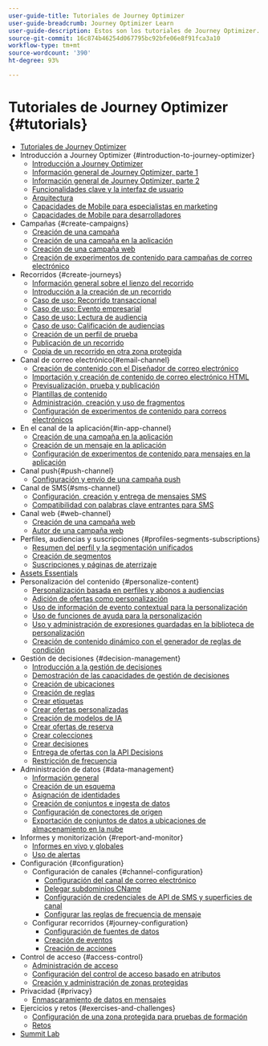 ```yaml
---
user-guide-title: Tutoriales de Journey Optimizer
user-guide-breadcrumb: Journey Optimizer Learn
user-guide-description: Estos son los tutoriales de Journey Optimizer.
source-git-commit: 16c874b46254d067795bc92bfe06e8f91fca3a10
workflow-type: tm+mt
source-wordcount: '390'
ht-degree: 93%

---
```



# Tutoriales de Journey Optimizer {#tutorials}

+ [Tutoriales de Journey Optimizer](/help/overview.md)
+ Introducción a Journey Optimizer {#introduction-to-journey-optimizer}
   + [Introducción a Journey Optimizer](/help/introduction/introduction.md)
   + [Información general de Journey Optimizer, parte 1](/help/introduction/journey-optimizer-overview-part-1.md)
   + [Información general de Journey Optimizer, parte 2](/help/introduction/journey-optimizer-overview-part-2.md)
   + [Funcionalidades clave y la interfaz de usuario](/help/introduction/key-capabilities-and-user-interface.md)
   + [Arquitectura](/help/introduction/architecture.md)
   + [Capacidades de Mobile para especialistas en marketing](/help/channels/mobile-capabilities.md)
   + [Capacidades de Mobile para desarrolladores](/help/channels/mobile-capabilities-for-developers.md)
+ Campañas {#create-campaigns}
   + [Creación de una campaña](/help/create-campaigns/create-a-campaign.md)
   + [Creación de una campaña en la aplicación](/help/create-campaigns/in-app.md)
   + [Creación de una campaña web](https://experienceleague.adobe.com/docs/journey-optimizer-learn/tutorials/web-channel/create-a-web-campaign.html?lang=es)
   + [Creación de experimentos de contenido para campañas de correo electrónico](/help/create-campaigns/content-experiments.md)
+ Recorridos {#create-journeys}
   + [Información general sobre el lienzo del recorrido](/help/create-journeys/overview-over-the-journey-canvas.md)
   + [Introducción a la creación de un recorrido](/help/create-journeys/introduction-to-building-a-journey.md)
   + [Caso de uso: Recorrido transaccional](/help/create-journeys/use-case-transactional-journey.md)
   + [Caso de uso: Evento empresarial](/help/create-journeys/use-case-business-event.md)
   + [Caso de uso: Lectura de audiencia](/help/create-journeys/use-case-read-audience.md)
   + [Caso de uso: Calificación de audiencias](/help/create-journeys/use-case-audience-qualification.md)
   + [Creación de un perfil de prueba](/help/create-journeys/test-a-journey.md)
   + [Publicación de un recorrido](/help/create-journeys/publish-a-journey.md)
   + [Copia de un recorrido en otra zona protegida](/help/create-journeys/copy-a-journey.md)
+ Canal de correo electrónico{#email-channel}
   + [Creación de contenido con el Diseñador de correo electrónico](/help/channels/create-content-with-the-email-designer.md)
   + [Importación y creación de contenido de correo electrónico HTML](/help/channels/import-and-author-html-email-content.md)
   + [Previsualización, prueba y publicación](/help/channels/preview-proof-and-publish.md)
   + [Plantillas de contenido](/help/channels/content-templates.md)
   + [Administración, creación y uso de fragmentos](/help/content-management/manage-author-use-fragments.md)
   + [Configuración de experimentos de contenido para correos electrónicos](/help/experimentation/content-experiments-for-emails.md)
+ En el canal de la aplicación{#in-app-channel}
   + [Creación de una campaña en la aplicación](/help/channels/create-an-in-app-campaign.md)
   + [Creación de un mensaje en la aplicación](/help/channels/author-in-app-messages.md)
   + [Configuración de experimentos de contenido para mensajes en la aplicación](/help/experimentation/content-experiments-for-in-app-messages.md)
+ Canal push{#push-channel}
   + [Configuración y envío de una campaña push](/help/channels/create-a-push-campaign.md)
+ Canal de SMS{#sms-channel}
   + [Configuración, creación y entrega de mensajes SMS](/help/channels/author-sms-messages.md)
   + [Compatibilidad con palabras clave entrantes para SMS](/help/channels/inbound-keyword-support-for-sms.md)
+ Canal web {#web-channel}
   + [Creación de una campaña web](/help/channels/create-a-web-campaign.md)
   + [Autor de una campaña web](/help/channels/author-a-web-campaign.md)
+ Perfiles, audiencias y suscripciones {#profiles-segments-subscriptions}
   + [Resumen del perfil y la segmentación unificados](/help/set-up-resources/unified-profile-and-segmentation-overview.md)
   + [Creación de segmentos](/help/set-up-resources/create-segments.md)
   + [Suscripciones y páginas de aterrizaje](/help/subscriptions-and-landing-pages.md)
+ [Assets Essentials](/help/assets-essentials-overview.md)
+ Personalización del contenido {#personalize-content}
   + [Personalización basada en perfiles y abonos a audiencias](/help/personalize-content/profile-and-audience-membership-based-personalization.md)
   + [Adición de ofertas como personalización](/help/personalize-content/add-offer-decisioning-to-messages.md)
   + [Uso de información de evento contextual para la personalización](/help/personalize-content/use-contextual-event-information-for-personalization.md)
   + [Uso de funciones de ayuda para la personalización](/help/personalize-content/use-helper-functions-for-personalization.md)
   + [Uso y administración de expresiones guardadas en la biblioteca de personalización](/help/personalize-content/use-and-manage-saved-expressions-in-personalization-library.md)
   + [Creación de contenido dinámico con el generador de reglas de condición](/help/personalize-content/create-dynamic-content.md)
+ Gestión de decisiones {#decision-management}
   + [Introducción a la gestión de decisiones](/help/decision-management/introduction-to-decision-management.md)
   + [Demostración de las capacidades de gestión de decisiones](/help/decision-management/demo-of-decision-management-capabilities.md)
   + [Creación de ubicaciones](/help/decision-management/create-placements.md)
   + [Creación de reglas](/help/decision-management/create-rules.md)
   + [Crear etiquetas](/help/decision-management/create-tags.md)
   + [Crear ofertas personalizadas](/help/decision-management/create-personalized-offers.md)
   + [Creación de modelos de IA](/help/decision-management/create-ai-models.md)
   + [Crear ofertas de reserva](/help/decision-management/create-fallback-offers.md)
   + [Crear colecciones](/help/decision-management/create-collections.md)
   + [Crear decisiones](/help/decision-management/create-decisions.md)
   + [Entrega de ofertas con la API Decisions](/help/decision-management/deliver-offers-with-the-decisions-api.md)
   + [Restricción de frecuencia](/help/decision-management/frequency-capping.md)
+ Administración de datos {#data-management}
   + [Información general](/help/set-up-data/set-up-data-overview.md)
   + [Creación de un esquema](/help/set-up-data/create-schema.md)
   + [Asignación de identidades](/help/set-up-data/map-identities.md)
   + [Creación de conjuntos e ingesta de datos](/help/set-up-data/create-datasets-and-ingest-data.md)
   + [Configuración de conectores de origen](/help/set-up-data/configure-source-connectors.md)
   + [Exportación de conjuntos de datos a ubicaciones de almacenamiento en la nube](/help/set-up-data/export-datasets.md)
+ Informes y monitorización {#report-and-monitor}
   + [Informes en vivo y globales](/help/report-and-monitor/live-and-global-reports.md)
   + [Uso de alertas](/help/administration/alerts.md)
+ Configuración {#configuration}
   + Configuración de canales {#channel-configuration}
      + [Configuración del canal de correo electrónico](/help/set-up-channels/set-up-email-channel.md)
      + [Delegar subdominios CName](/help/set-up-channels/delegate-cname-subdomains.md)
      + [Configuración de credenciales de API de SMS y superficies de canal](/help/set-up-channels/set-up-sms-channel.md)
      + [Configurar las reglas de frecuencia de mensaje](/help/administration/configure-frequency-rules.md)
   + Configurar recorridos {#journey-configuration}
      + [Configuración de fuentes de datos](/help/set-up-journeys/configure-data-sources.md)
      + [Creación de eventos](/help/set-up-journeys/create-events.md)
      + [Creación de acciones](/help/set-up-journeys/create-actions.md)
+ Control de acceso {#access-control}
   + [Administración de acceso](/help/set-up-access/access-management.md)
   + [Configuración del control de acceso basado en atributos](https://experienceleague.adobe.com/docs/platform-learn/tutorials/admin/configure-attribute-based-access-control.html?lang=es)
   + [Creación y administración de zonas protegidas](/help/set-up-access/create-and-manage-sandboxes.md)
+ Privacidad {#privacy}
   + [Enmascaramiento de datos en mensajes](/help/privacy/mask-data-in-messages.md)
+ Ejercicios y retos {#exercises-and-challenges}
   + [Configuración de una zona protegida para pruebas de formación](https://experienceleague.adobe.com/docs/journey-optimizer-learn/configure-a-training-sandbox/introduction-and-prerequisites.html?lang=es)
   + [Retos](https://experienceleague.adobe.com/docs/journey-optimizer-learn/challenges/introduction-and-prerequisites.html?lang=es)
+ [Summit Lab](/help/summit-lab-731/l731-assets.md)
